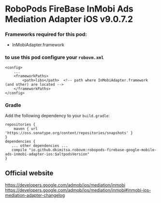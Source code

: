 # RoboPods FireBase InMobi Ads Mediation Adapter iOS v9.0.7.2

### Frameworks required for this pod: 
* InMobiAdapter.framework

### to use this pod configure your `robovm.xml`

```
<config>
    ...
    <frameworkPaths>
        <path>libs</path>  <!-- path where InMobiAdapter.framework (and other) are located -->
    </frameworkPaths>
</config>
```

### Gradle

Add the following dependency to your `build.gradle`:

```
repositories {
    maven { url 'https://oss.sonatype.org/content/repositories/snapshots' }
}
dependencies {
   ... other dependencies ...
   compile "io.github.dkimitsa.robovm:robopods-firebase-google-mobile-ads-inmobi-adapter-ios:$altpodsVersion"
}
```

## Official website

https://developers.google.com/admob/ios/mediation/inmobi
https://developers.google.com/admob/ios/mediation/inmobi#inmobi-ios-mediation-adapter-changelog